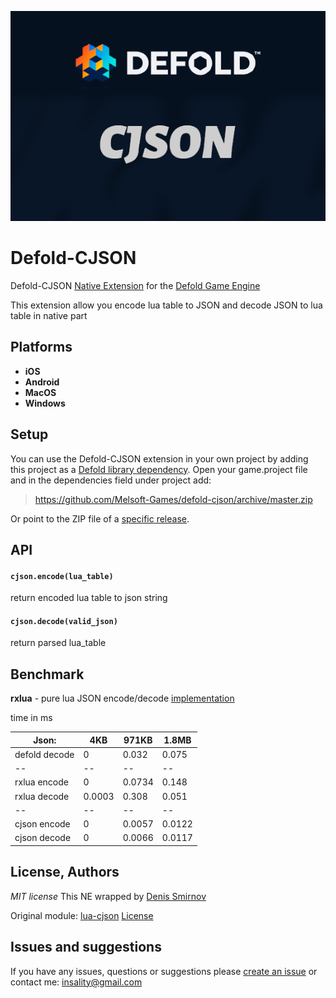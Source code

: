![](docs/logo.png)

# Defold-CJSON

Defold-CJSON [Native Extension](https://www.defold.com/manuals/extensions/) for the [Defold Game Engine](https://www.defold.com) 

This extension allow you encode lua table to JSON and decode JSON to lua table in native part


## Platforms

* **iOS**
* **Android**
* **MacOS**
* **Windows**

## Setup

You can use the Defold-CJSON extension in your own project by adding this project as a [Defold library dependency](https://www.defold.com/manuals/libraries/). Open your game.project file and in the dependencies field under project add:

> https://github.com/Melsoft-Games/defold-cjson/archive/master.zip

Or point to the ZIP file of a [specific release](https://github.com/Melsoft-Games/defold-cjson/releases).

## API

#### `cjson.encode(lua_table)`
return encoded lua table to json string

#### `cjson.decode(valid_json)`
return parsed lua_table 


## Benchmark
**rxlua** - pure lua JSON encode/decode [implementation](https://github.com/rxi/json.lua)

time in ms

| Json: | 4KB | 971KB | 1.8MB |
| -- | -- | -- | -- |
| defold decode  |  0  		|  0.032  	|  0.075  |
|  -- 			 |  --  	| --   		| --		|
|  rxlua encode  |  0  		|  0.0734  	|  0.148  |
|  rxlua decode  |  0.0003  |  0.308  	|  0.051  |
|  -- 			 |  --  	| --   		| --		|
|  cjson encode  |  0  		|  0.0057  	|  0.0122  |
|  cjson decode  |  0  		|  0.0066  	|  0.0117  |



## License, Authors
*MIT license*
This NE wrapped by [Denis Smirnov](https://github.com/trouble1337)

Original module: [lua-cjson](https://github.com/mpx/lua-cjson)
[License](https://github.com/mpx/lua-cjson/blob/master/LICENSE)

## Issues and suggestions

If you have any issues, questions or suggestions please [create an issue](https://github.com/Melsoft-Games/defold-cjson/issues) or contact me: insality@gmail.com
